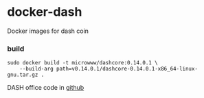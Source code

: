 # docker-dash
Docker images for dash coin

### build

```
sudo docker build -t microwww/dashcore:0.14.0.1 \
    --build-arg path=v0.14.0.1/dashcore-0.14.0.1-x86_64-linux-gnu.tar.gz .
```

DASH office code in [github](https://github.com/dashpay/dash)
